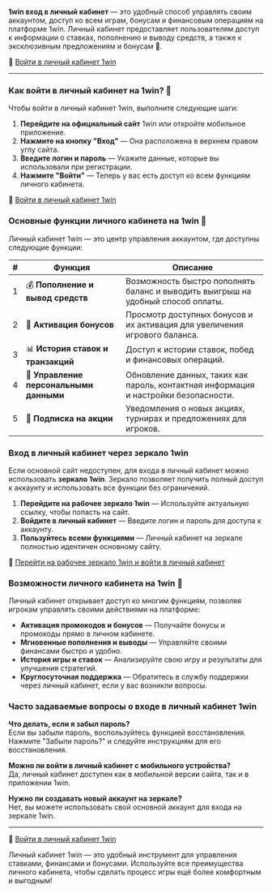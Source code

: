**1win вход в личный кабинет** — это удобный способ управлять своим аккаунтом, доступ ко всем играм, бонусам и финансовым операциям на платформе 1win. Личный кабинет предоставляет пользователям доступ к информации о ставках, пополнению и выводу средств, а также к эксклюзивным предложениям и бонусам 🎲.

🔗 [Войти в личный кабинет 1win](https://brandplay.link/smXVpBbG)

---

### Как войти в личный кабинет на 1win? 🔐

Чтобы войти в личный кабинет 1win, выполните следующие шаги:

1. **Перейдите на официальный сайт** 1win или откройте мобильное приложение.
2. **Нажмите на кнопку "Вход"** — Она расположена в верхнем правом углу сайта.
3. **Введите логин и пароль** — Укажите данные, которые вы использовали при регистрации.
4. **Нажмите "Войти"** — Теперь у вас есть доступ ко всем функциям личного кабинета.

🔗 [Войти в личный кабинет 1win](https://brandplay.link/smXVpBbG)

### Основные функции личного кабинета на 1win 💼

Личный кабинет 1win — это центр управления аккаунтом, где доступны следующие функции:

| # | Функция | Описание |
|---|---------|----------|
| 1 | 💰 **Пополнение и вывод средств** | Возможность быстро пополнять баланс и выводить выигрыш на удобный способ оплаты. |
| 2 | 🎁 **Активация бонусов** | Просмотр доступных бонусов и их активация для увеличения игрового баланса. |
| 3 | 📊 **История ставок и транзакций** | Доступ к истории ставок, побед и финансовых операций. |
| 4 | 🔄 **Управление персональными данными** | Обновление данных, таких как пароль, контактная информация и настройки безопасности. |
| 5 | 🔔 **Подписка на акции** | Уведомления о новых акциях, турнирах и предложениях для игроков. |

### Вход в личный кабинет через зеркало 1win

Если основной сайт недоступен, для входа в личный кабинет можно использовать **зеркало 1win**. Зеркало позволяет получить полный доступ к аккаунту и использовать все функции без ограничений.

1. **Перейдите на рабочее зеркало 1win** — Используйте актуальную ссылку, чтобы попасть на сайт.
2. **Войдите в личный кабинет** — Введите логин и пароль для доступа к аккаунту.
3. **Пользуйтесь всеми функциями** — Личный кабинет на зеркале полностью идентичен основному сайту.

🔗 [Перейти на рабочее зеркало 1win и войти в личный кабинет](https://brandplay.link/smXVpBbG)

### Возможности личного кабинета на 1win 🎲

Личный кабинет открывает доступ ко многим функциям, позволяя игрокам управлять своими действиями на платформе:

- **Активация промокодов и бонусов** — Получайте бонусы и промокоды прямо в личном кабинете.
- **Мгновенные пополнения и выводы** — Управляйте своими финансами быстро и удобно.
- **История игры и ставок** — Анализируйте свою игру и результаты для улучшения стратегий.
- **Круглосуточная поддержка** — Обратитесь в службу поддержки через личный кабинет, если у вас возникли вопросы.

### Часто задаваемые вопросы о входе в личный кабинет 1win

**Что делать, если я забыл пароль?**  
Если вы забыли пароль, воспользуйтесь функцией восстановления. Нажмите "Забыли пароль?" и следуйте инструкциям для его восстановления.

**Можно ли войти в личный кабинет с мобильного устройства?**  
Да, личный кабинет доступен как в мобильной версии сайта, так и в приложении 1win.

**Нужно ли создавать новый аккаунт на зеркале?**  
Нет, вы можете использовать свой основной аккаунт для входа на зеркале 1win.

---

🔗 [Войти в личный кабинет 1win](https://brandplay.link/smXVpBbG)

Личный кабинет 1win — это удобный инструмент для управления ставками, финансами и бонусами. Используйте все преимущества личного кабинета, чтобы сделать процесс игры ещё более комфортным и выгодным!

